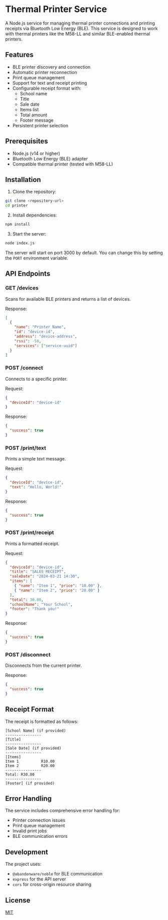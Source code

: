 # Thermal Printer Service

A Node.js service for managing thermal printer connections and printing receipts via Bluetooth Low Energy (BLE). This service is designed to work with thermal printers like the M58-LL and similar BLE-enabled thermal printers.

## Features

- BLE printer discovery and connection
- Automatic printer reconnection
- Print queue management
- Support for text and receipt printing
- Configurable receipt format with:
  - School name
  - Title
  - Sale date
  - Items list
  - Total amount
  - Footer message
- Persistent printer selection

## Prerequisites

- Node.js (v14 or higher)
- Bluetooth Low Energy (BLE) adapter
- Compatible thermal printer (tested with M58-LL)

## Installation

1. Clone the repository:
```bash
git clone <repository-url>
cd printer
```

2. Install dependencies:
```bash
npm install
```

3. Start the server:
```bash
node index.js
```

The server will start on port 3000 by default. You can change this by setting the `PORT` environment variable.

## API Endpoints

### GET /devices
Scans for available BLE printers and returns a list of devices.

Response:
```json
[
  {
    "name": "Printer Name",
    "id": "device-id",
    "address": "device-address",
    "rssi": -50,
    "services": ["service-uuid"]
  }
]
```

### POST /connect
Connects to a specific printer.

Request:
```json
{
  "deviceId": "device-id"
}
```

Response:
```json
{
  "success": true
}
```

### POST /print/text
Prints a simple text message.

Request:
```json
{
  "deviceId": "device-id",
  "text": "Hello, World!"
}
```

Response:
```json
{
  "success": true
}
```

### POST /print/receipt
Prints a formatted receipt.

Request:
```json
{
  "deviceId": "device-id",
  "title": "SALES RECEIPT",
  "saleDate": "2024-03-21 14:30",
  "items": [
    { "name": "Item 1", "price": "10.00" },
    { "name": "Item 2", "price": "20.00" }
  ],
  "total": 30.00,
  "schoolName": "Your School",
  "footer": "Thank you!"
}
```

Response:
```json
{
  "success": true
}
```

### POST /disconnect
Disconnects from the current printer.

Response:
```json
{
  "success": true
}
```

## Receipt Format

The receipt is formatted as follows:

```
[School Name] (if provided)
----------------
[Title]
----------------
[Sale Date] (if provided)
----------------
[Items]
Item 1          R10.00
Item 2          R20.00
----------------
Total: R30.00
----------------
[Footer] (if provided)
```

## Error Handling

The service includes comprehensive error handling for:
- Printer connection issues
- Print queue management
- Invalid print jobs
- BLE communication errors

## Development

The project uses:
- `@abandonware/noble` for BLE communication
- `express` for the API server
- `cors` for cross-origin resource sharing

## License

[MIT](LICENSE)